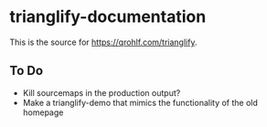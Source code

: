 # trianglify-documentation

This is the source for https://qrohlf.com/trianglify. 

## To Do

- Kill sourcemaps in the production output?
- Make a trianglify-demo that mimics the functionality of the old homepage